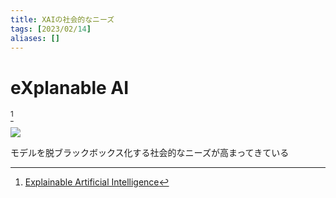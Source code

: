 ```yaml
---
title: XAIの社会的なニーズ
tags: [2023/02/14]
aliases: []
---
```


# eXplanable AI

[^1]

<div class="flex items-center justify-center">

<img src="https://www.darpa.mil/ddm_gallery/xai-figure1.png" class="h-70">

</div>



モデルを脱ブラックボックス化する社会的なニーズが高まってきている

[^1]: [Explainable Artificial Intelligence](https://www.darpa.mil/program/explainable-artificial-intelligence)
